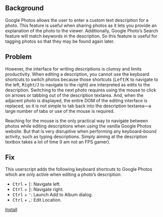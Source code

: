 ## Background

Google Photos allows the user to enter a custom text description for a photo. This feature is useful when sharing photos as it lets you provide an explanation of the photo to the viewer. Additionally, Google Photo’s Search feature will match keywords in the description. So this feature is useful for tagging photos so that they may be found again later.

## Problem

However, the interface for writing descriptions is clumsy and limits productivity. When editing a description, you cannot use the keyboard shortcuts to switch photos because those shortcuts (<kbd>Left</kbd>/<kbd>K</kbd> to navigate to the left, <kbd>Right</kbd>/<kbd>J</kbd> to navigate to the right) are interpreted as edits to the description. Switching to the next photo requires using the mouse to click on arrows or tabbing out of the description textarea. And, when the adjacent photo is displayed, the entire DOM of the editing interface is replaced, so it is not simple to tab back into the description textarea—a large number of tabs or use of the mouse is required.

Reaching for the mouse is the only practical way to navigate between photos while editing descriptions when using the vanilla Google Photos website. But that is very disruptive when performing any keyboard-bound activity, such as typing descriptions. Simply aiming at the description textbox takes a lot of time (I am not an FPS gamer).

## Fix

This userscript adds the following keyboard shortcuts to Google Photos which are only active when editing a photo’s description:

* <kbd>Ctrl</kbd> + <kbd>\[</kbd>: Navigate left.
* <kbd>Ctrl</kbd> + <kbd>\]</kbd>: Navigate right.
* <kbd>Ctrl</kbd> + <kbd>'</kbd>: Launch Add to Album dialog.
* <kbd>Ctrl</kbd> + <kbd>,</kbd>: Edit Location.

[Install](binki-google-photos-navigation.user.js?raw=1)
